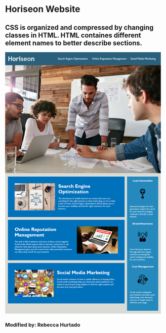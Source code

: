
# Horiseon Website

## CSS is organized and compressed by changing classes in HTML. HTML containes different element names to better describe sections.

![Screenshot](./assets/images/screenshot.png)


### Modified by: Rebecca Hurtado


